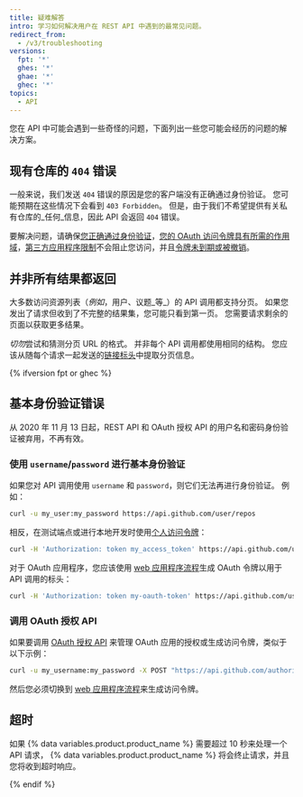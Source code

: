 ```yaml
---
title: 疑难解答
intro: 学习如何解决用户在 REST API 中遇到的最常见问题。
redirect_from:
  - /v3/troubleshooting
versions:
  fpt: '*'
  ghes: '*'
  ghae: '*'
  ghec: '*'
topics:
  - API
---
```




您在 API 中可能会遇到一些奇怪的问题，下面列出一些您可能会经历的问题的解决方案。

## 现有仓库的 `404` 错误

一般来说，我们发送 `404` 错误的原因是您的客户端没有正确通过身份验证。 您可能预期在这些情况下会看到 `403 Forbidden`。 但是，由于我们不希望提供有关私有仓库的_任何_信息，因此 API 会返回 `404` 错误。

要解决问题，请确保[您正确通过身份验证](/guides/getting-started/)，[您的 OAuth 访问令牌具有所需的作用域](/apps/building-oauth-apps/understanding-scopes-for-oauth-apps/)，[第三方应用程序限制][oap-guide]不会阻止您访问，并且[令牌未到期或被撤销](/github/authenticating-to-github/keeping-your-account-and-data-secure/token-expiration-and-revocation)。

## 并非所有结果都返回

大多数访问资源列表（_例如_，用户、议题_等_）的 API 调用都支持分页。 如果您发出了请求但收到了不完整的结果集，您可能只看到第一页。 您需要请求剩余的页面以获取更多结果。

*切勿*尝试和猜测分页 URL 的格式。 并非每个 API 调用都使用相同的结构。 您应该从随每个请求一起发送的[链接标头](/rest#pagination)中提取分页信息。

{% ifversion fpt or ghec %}
## 基本身份验证错误

从 2020 年 11 月 13 日起，REST API 和 OAuth 授权 API 的用户名和密码身份验证被弃用，不再有效。

### 使用 `username`/`password` 进行基本身份验证

如果您对 API 调用使用 `username` 和 `password`，则它们无法再进行身份验证。 例如：

```bash
curl -u my_user:my_password https://api.github.com/user/repos
```

相反，在测试端点或进行本地开发时使用[个人访问令牌](/github/authenticating-to-github/creating-a-personal-access-token-for-the-command-line)：

```bash
curl -H 'Authorization: token my_access_token' https://api.github.com/user/repos
```

对于 OAuth 应用程序，您应该使用 [web 应用程序流程](/apps/building-oauth-apps/authorizing-oauth-apps/#web-application-flow)生成 OAuth 令牌以用于 API 调用的标头：

```bash
curl -H 'Authorization: token my-oauth-token' https://api.github.com/user/repos
```

### 调用 OAuth 授权 API

如果要调用 [OAuth 授权 API](/enterprise-server/rest/reference/oauth-authorizations) 来管理 OAuth 应用的授权或生成访问令牌，类似于以下示例：

```bash
curl -u my_username:my_password -X POST "https://api.github.com/authorizations" -d '{"scopes":["public_repo"], "note":"my token", "client_id":"my_client_id", "client_secret":"my_client_secret"}'
```

然后您必须切换到 [web 应用程序流程](/apps/building-oauth-apps/authorizing-oauth-apps/#web-application-flow)来生成访问令牌。

## 超时

如果  {% data variables.product.product_name %} 需要超过 10 秒来处理一个 API 请求， {% data variables.product.product_name %} 将会终止请求，并且您将收到超时响应。

{% endif %}

[oap-guide]: https://developer.github.com/changes/2015-01-19-an-integrators-guide-to-organization-application-policies/
